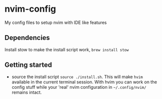 # nvim-config
My config files to setup nvim with IDE like features
## Dependencies
Install stow to make the install script work, `brew install stow`
## Getting started
- source the install script `source ./install.sh`. This will make `hvim` available in the current terminal session. With hvim you can work on the config stuff while your 'real' nvim configuration in `~/.config/nvim/` remains intact.
